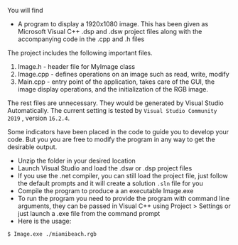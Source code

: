 You will find

- A program to display a 1920x1080 image. This has been given as Microsoft Visual C++ .dsp and .dsw project files along with the accompanying code in the .cpp and .h files

The project includes the following important files.
1. Image.h	- header file for MyImage class
2. Image.cpp	- defines operations on an image such as read, write, modify
3. Main.cpp	- entry point of the application, takes care of the GUI, the 
		  image display operations, and the initialization of the RGB image.

The rest files are unnecessary. They would be generated by Visual Studio Automatically. The current setting is tested by `Visual Studio Community 2019` , version `16.2.4`.

Some indicators have been placed in the code to guide you to develop your code. But you
you are free to modify the program in any way to get the desirable output.

- Unzip the folder in your desired location
- Launch Visual Studio and load the .dsw or .dsp project files
- If you use the .net compiler, you can still load the project file, just follow the default prompts and it will create a solution `.sln` file for you
- Compile the program to produce a an executable Image.exe
- To run the program you need to provide the program with command line arguments, they can be passed in Visual C++ using Project > Settings or just launch a .exe file from the command prompt
- Here is the usage:

```
$ Image.exe ./miamibeach.rgb
```

